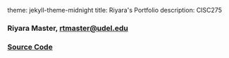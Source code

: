 theme: jekyll-theme-midnight
title: Riyara's Portfolio
description: CISC275

### Riyara Master, rtmaster@udel.edu 
### [Source Code](https://github.com/rmmaster/udel.github.io)
